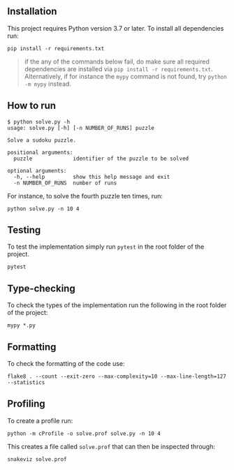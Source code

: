 ## Installation

This project requires Python version 3.7 or later. To install all dependencies run: 

```
pip install -r requirements.txt
```

> if the any of the commands below fail, do make sure all required dependencies are installed via `pip install -r requirements.txt`. Alternatively, if for instance the `mypy` command is not found, try `python -m mypy` instead.

## How to run

```
$ python solve.py -h
usage: solve.py [-h] [-n NUMBER_OF_RUNS] puzzle

Solve a sudoku puzzle.

positional arguments:
  puzzle             identifier of the puzzle to be solved

optional arguments:
  -h, --help         show this help message and exit
  -n NUMBER_OF_RUNS  number of runs
```

For instance, to solve the fourth puzzle ten times, run:

```
python solve.py -n 10 4
```

## Testing

To test the implementation simply run `pytest` in the root folder of the project.

```
pytest
```


## Type-checking

To check the types of the implementation run the following in the root folder of the project:

```
mypy *.py
```

## Formatting

To check the formatting of the code use:

```
flake8 . --count --exit-zero --max-complexity=10 --max-line-length=127 --statistics
```

## Profiling

To create a profile run:

```
python -m cProfile -o solve.prof solve.py -n 10 4
```

This creates a file called `solve.prof` that can then be inspected through:

```
snakeviz solve.prof
```
